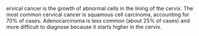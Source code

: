 ervical cancer is the growth of abnormal cells in the lining of the cervix. The most common cervical cancer is squamous cell carcinoma, accounting for 70% of cases. Adenocarcinoma is less common (about 25% of cases) and more difficult to diagnose because it starts higher in the cervix.
